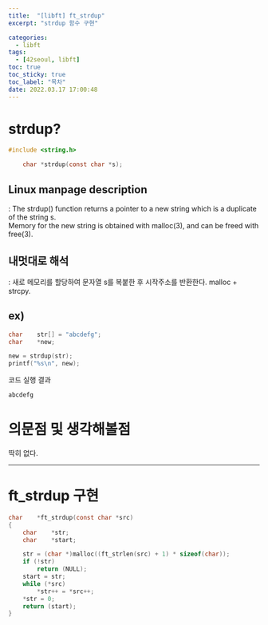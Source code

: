 ```yaml
---
title:  "[libft] ft_strdup"
excerpt: "strdup 함수 구현"

categories:
  - libft
tags:
  - [42seoul, libft]
toc: true
toc_sticky: true
toc_label: "목차"
date: 2022.03.17 17:00:48
---
```


# strdup?

```c
#include <string.h>

    char *strdup(const char *s);
```

## Linux manpage description    
:  The strdup() function returns a pointer to a new string which is a duplicate of the string s.    
Memory for the new string is obtained with malloc(3), and can be freed with free(3).    

## 내멋대로 해석    
:  새로 메모리를 할당하여 문자열 s를 복붙한 후 시작주소를 반환한다. malloc + strcpy.    

## ex)    
```c
char	str[] = "abcdefg";
char	*new;

new = strdup(str);
printf("%s\n", new);
```
코드 실행 결과
```c
abcdefg
```

# 의문점 및 생각해볼점    
딱히 없다.    

***

# ft_strdup 구현

```c
char	*ft_strdup(const char *src)
{
	char	*str;
	char	*start;

	str = (char *)malloc((ft_strlen(src) + 1) * sizeof(char));
	if (!str)
		return (NULL);
	start = str;
	while (*src)
		*str++ = *src++;
	*str = 0;
	return (start);
}

```


